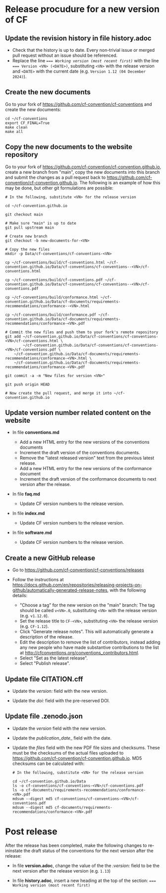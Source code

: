 # Release procudure for a new version of CF


## Update the revision history in file **history.adoc**

  - Check that the history is up to date. Every non-trivial issue or merged pull request without an issue should be referenced.
  - Replace the line _`=== Working version (most recent first)`_ with the line `=== Version <VN> (<DATE>)`, substituting `<VN>` with the release version and `<DATE>` with the current date (e.g. `Version 1.12 (04 December 2024)`).


## Create the new documents

Go to your fork of https://github.com/cf-convention/cf-conventions and create the new documents:
```
cd ~/cf-conventions
export CF_FINAL=True
make clean
make all
```


## Copy the new documents to the website repository

Go to your fork of https://github.com/cf-convention/cf-convention.github.io, create a new branch from "main", copy the new documents into this branch and submit the changes as a pull request back to https://github.com/cf-convention/cf-convention.github.io. The following is an example of how this may be done, but other git formulations are possible:

```
# In the following, substitute <VN> for the release version

cd ~/cf-convention.github.io

git checkout main

# Make sure "main" is up to date
git pull upstream main

# Create new branch
git checkout -b new-documents-for-<VN>

# Copy the new files
mkdir -p Data/cf-conventions/cf-conventions-<VN>

cp ~/cf-conventions/build/cf-conventions.html ~/cf-convention.github.io/Data/cf-conventions/cf-conventions--<VN>/cf-conventions.html

cp ~/cf-conventions/build/cf-conventions.pdf ~/cf-convention.github.io/Data/cf-conventions/cf-conventions--<VN>/cf-conventions.pdf

cp ~/cf-conventions/build/conformance.html ~/cf-convention.github.io/Data/cf-documents/requirements-recommendations/conformance--<VN>.html

cp ~/cf-conventions/build/conformance.pdf ~/cf-convention.github.io/Data/cf-documents/requirements-recommendations/conformance-<VN>.pdf

# Commit the new files and push them to your fork's remote repository
git add ~/cf-convention.github.io/Data/cf-conventions/cf-conventions-<VN>/cf-conventions.html \
        ~/cf-convention.github.io/Data/cf-conventions/cf-conventions-<VN>/cf-conventions.pdf \
	~/cf-convention.github.io/Data/cf-documents/requirements-recommendations/conformance-<VN>.html \
	~/cf-convention.github.io/Data/cf-documents/requirements-recommendations/conformance-<VN>.pdf

git commit -a -m "New files for version <VN>"

git push origin HEAD

# Now create the pull request, and merge it into ~/cf-convention.github.io
```


## Update version number related content on the website

- In file **conventions.md**
  - Add a new HTML entry for the new versions of the conventions documents
  - Increment the draft version of the conventions documents.
  - Remove the "latest released version" text from the previous latest release.
  - Add a new HTML entry for the new versions of the conformance document
  - Increment the draft version of the conformance documents to next version after the release.

- In file **faq.md**
  - Update CF version numbers to the release version.

- In file **index.md**
  - Update CF version numbers to the release version.

- In file **software.md**
  - Update CF version numbers to the release version.


## Create a new GitHub release

- Go to https://github.com/cf-convention/cf-conventions/releases

- Follow the instructions at https://docs.github.com/en/repositories/releasing-projects-on-github/automatically-generated-release-notes, with the following details:

  - "Choose a tag" for the new version on the "main" branch: The tag should be called `v<VN>.0`, substituting `<VN>` with the release version (e.g. `v1.12.0`).
  - Set the release title to `CF-<VN>`, substituting `<VN>` the release version (e.g. `CF-1.12`).
  - Click "Generate release notes". This will automatically generate a description of the release.
  - Edit the description to remove the list of contributors, instead adding any new people who have made substantive contributions to the list at http://cfconventions.org/conventions_contributors.html.
  - Select "Set as the latest release".
  - Select "Publish release".


## Update file **CITATION.cff**

- Update the _version:_ field with the new version.

- Update the _doi:_ field with the pre-reserved DOI.


## Update file **.zenodo.json**

- Update the _version_ field with the new version.

- Update the *publication_date*_ field with the date.

- Update the _files_ field with the new PDF file sizes and checksums. These must be the checksums of the actual files uploaded to https://github.com/cf-convention/cf-convention.github.io. MD5 checksums can be calculated with:

  ```
  # In the following, substitute <VN> for the release version

  cd ~/cf-convention.github.io/Data
  ls -o cf-conventions/cf-conventions-<VN>/cf-conventions.pdf
  ls -o cf-documents/requirements-recommendations/conformance-<VN>.pdf
  mdsum --digest md5 cf-conventions/cf-conventions-<VN>/cf-conventions.pdf
  mdsum --digest md5 cf-documents/requirements-recommendations/conformance-<VN>.pdf
  ```

# Post release

After the release has been completed, make the following changes to re-ininstate the draft status of the conventions for the next version after the release:

- In file **version.adoc**, change the value of the the _:version:_ field to be the next version after the release version (e.g. `1.13`)

- In file **history.adoc**, insert a new heading at the top of the section: `=== Working version (most recent first)`
